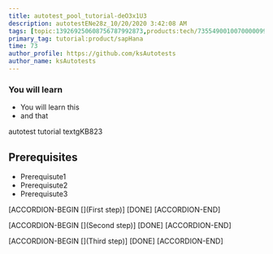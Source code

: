 ```yaml
---
title: autotest_pool_tutorial-deO3x1U3
description: autotestENe28z_10/20/2020 3:42:08 AM
tags: [topic:139269250608756787992873,products:tech/73554900100700000996,tutorial:experience/advanced]
primary_tag: tutorial:product/sapHana
time: 73
author_profile: https://github.com/ksAutotests
author_name: ksAutotests
---
```

### You will learn
- You will learn this
- and that

autotest tutorial textgKB823

## Prerequisites
- Prerequisute1
- Prerequisute2
- Prerequisute3

[ACCORDION-BEGIN [](First step)]
[DONE]
[ACCORDION-END]

[ACCORDION-BEGIN [](Second step)]
[DONE]
[ACCORDION-END]

[ACCORDION-BEGIN [](Third step)]
[DONE]
[ACCORDION-END]


